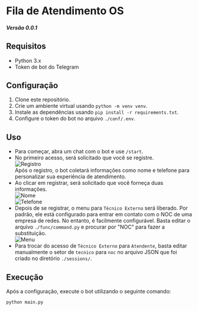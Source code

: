 # Fila de Atendimento OS
<h5>Versão 0.0.1

## Requisitos

- Python 3.x
- Token de bot do Telegram

## Configuração

1. Clone este repositório.
2. Crie um ambiente virtual usando `python -m venv venv`.
3. Instale as dependências usando `pip install -r requirements.txt`.
4. Configure o token do bot no arquivo `./conf/.env`.

## Uso

- Para começar, abra um chat com o bot e use `/start`.
- No primeiro acesso, será solicitado que você se registre.  
![Registro](https://i.ibb.co/Gnk5H4N/start.png)  
Após o registro, o bot coletará informações como nome e telefone para personalizar sua experiência de atendimento.
- Ao clicar em registrar, será solicitado que você forneça duas informações.  
![Nome](https://i.ibb.co/wWB9hRn/name.png)  
![Telefone](https://i.ibb.co/C9x7jXF/phone.png)
- Depois de se registrar, o menu para `Técnico Externo` será liberado. Por padrão, ele está configurado para entrar em contato com o NOC de uma empresa de redes. No entanto, é facilmente configurável. Basta editar o arquivo `./func/command.py` e procurar por "NOC" para fazer a substituição.  
![Menu](https://i.ibb.co/6yNYySN/menu.png)
- Para trocar do acesso de `Técnico Externo` para `Atendente`, basta editar manualmente o setor de `tecnico` para `noc` no arquivo JSON que foi criado no diretório `./sessions/`.

## Execução

Após a configuração, execute o bot utilizando o seguinte comando:

`python main.py`